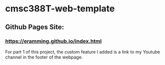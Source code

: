 # cmsc388T-web-template
## Github Pages Site:
### https://eramming.github.io/index.html
For part 1 of this project, the custom feature I added is a link to my Youtube channel in the footer of the webpage.